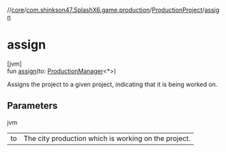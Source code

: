 //[core](../../../index.md)/[com.shinkson47.SplashX6.game.production](../index.md)/[ProductionProject](index.md)/[assign](assign.md)

# assign

[jvm]\
fun [assign](assign.md)(to: [ProductionManager](../-production-manager/index.md)&lt;*&gt;)

Assigns the project to a given project, indicating that it is being worked on.

## Parameters

jvm

| | |
|---|---|
| to | The city production which is working on the project. |
